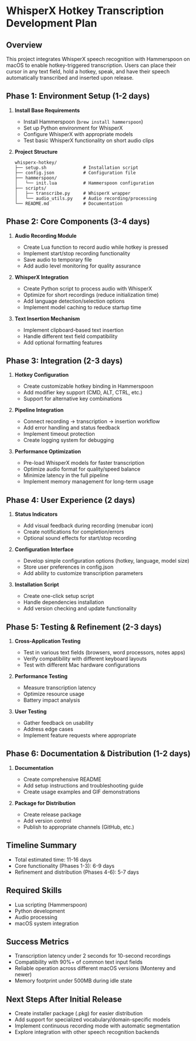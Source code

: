 # WhisperX Hotkey Transcription Development Plan

## Overview
This project integrates WhisperX speech recognition with Hammerspoon on macOS to enable hotkey-triggered transcription. Users can place their cursor in any text field, hold a hotkey, speak, and have their speech automatically transcribed and inserted upon release.

## Phase 1: Environment Setup (1-2 days)

1. **Install Base Requirements**
   - Install Hammerspoon (`brew install hammerspoon`)
   - Set up Python environment for WhisperX
   - Configure WhisperX with appropriate models
   - Test basic WhisperX functionality on short audio clips

2. **Project Structure**
   ```
   whisperx-hotkey/
   ├── setup.sh              # Installation script
   ├── config.json           # Configuration file
   ├── hammerspoon/
   │   └── init.lua          # Hammerspoon configuration
   ├── scripts/
   │   ├── transcribe.py     # WhisperX wrapper
   │   └── audio_utils.py    # Audio recording/processing
   └── README.md             # Documentation
   ```

## Phase 2: Core Components (3-4 days)

1. **Audio Recording Module**
   - Create Lua function to record audio while hotkey is pressed
   - Implement start/stop recording functionality
   - Save audio to temporary file
   - Add audio level monitoring for quality assurance

2. **WhisperX Integration**
   - Create Python script to process audio with WhisperX
   - Optimize for short recordings (reduce initialization time)
   - Add language detection/selection options
   - Implement model caching to reduce startup time

3. **Text Insertion Mechanism**
   - Implement clipboard-based text insertion
   - Handle different text field compatibility
   - Add optional formatting features

## Phase 3: Integration (2-3 days)

1. **Hotkey Configuration**
   - Create customizable hotkey binding in Hammerspoon
   - Add modifier key support (CMD, ALT, CTRL, etc.)
   - Support for alternative key combinations

2. **Pipeline Integration**
   - Connect recording → transcription → insertion workflow
   - Add error handling and status feedback
   - Implement timeout protection
   - Create logging system for debugging

3. **Performance Optimization**
   - Pre-load WhisperX models for faster transcription
   - Optimize audio format for quality/speed balance
   - Minimize latency in the full pipeline
   - Implement memory management for long-term usage

## Phase 4: User Experience (2 days)

1. **Status Indicators**
   - Add visual feedback during recording (menubar icon)
   - Create notifications for completion/errors
   - Optional sound effects for start/stop recording

2. **Configuration Interface**
   - Develop simple configuration options (hotkey, language, model size)
   - Store user preferences in config.json
   - Add ability to customize transcription parameters

3. **Installation Script**
   - Create one-click setup script
   - Handle dependencies installation
   - Add version checking and update functionality

## Phase 5: Testing & Refinement (2-3 days)

1. **Cross-Application Testing**
   - Test in various text fields (browsers, word processors, notes apps)
   - Verify compatibility with different keyboard layouts
   - Test with different Mac hardware configurations

2. **Performance Testing**
   - Measure transcription latency
   - Optimize resource usage
   - Battery impact analysis

3. **User Testing**
   - Gather feedback on usability
   - Address edge cases
   - Implement feature requests where appropriate

## Phase 6: Documentation & Distribution (1-2 days)

1. **Documentation**
   - Create comprehensive README
   - Add setup instructions and troubleshooting guide
   - Create usage examples and GIF demonstrations

2. **Package for Distribution**
   - Create release package
   - Add version control
   - Publish to appropriate channels (GitHub, etc.)

## Timeline Summary
- Total estimated time: 11-16 days
- Core functionality (Phases 1-3): 6-9 days
- Refinement and distribution (Phases 4-6): 5-7 days

## Required Skills
- Lua scripting (Hammerspoon)
- Python development
- Audio processing
- macOS system integration

## Success Metrics
- Transcription latency under 2 seconds for 10-second recordings
- Compatibility with 90%+ of common text input fields
- Reliable operation across different macOS versions (Monterey and newer)
- Memory footprint under 500MB during idle state

## Next Steps After Initial Release
- Create installer package (.pkg) for easier distribution
- Add support for specialized vocabulary/domain-specific models
- Implement continuous recording mode with automatic segmentation
- Explore integration with other speech recognition backends 